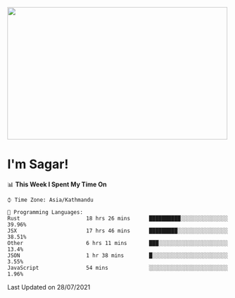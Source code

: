 
<img src="https://media.giphy.com/media/3ornk57KwDXf81rjWM/giphy.gif" width="500" height="300" frameBorder="0" class="giphy-embed" allowFullScreen></img>

#   I'm Sagar!

<!--START_SECTION:waka-->
📊 **This Week I Spent My Time On** 

```text
⌚︎ Time Zone: Asia/Kathmandu

💬 Programming Languages: 
Rust                     18 hrs 26 mins      ██████████░░░░░░░░░░░░░░░   39.96% 
JSX                      17 hrs 46 mins      █████████░░░░░░░░░░░░░░░░   38.51% 
Other                    6 hrs 11 mins       ███░░░░░░░░░░░░░░░░░░░░░░   13.4% 
JSON                     1 hr 38 mins        █░░░░░░░░░░░░░░░░░░░░░░░░   3.55% 
JavaScript               54 mins             ░░░░░░░░░░░░░░░░░░░░░░░░░   1.96%

```


 Last Updated on 28/07/2021
<!--END_SECTION:waka-->
